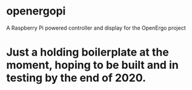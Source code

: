# openergopi
A Raspberry Pi powered controller and display for the OpenErgo project

# Just a holding boilerplate at the moment, hoping to be built and in testing by the end of 2020.
